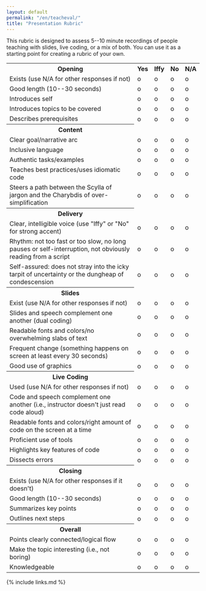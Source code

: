 ```yaml
---
layout: default
permalink: "/en/teacheval/"
title: "Presentation Rubric"
---
```


This rubric is designed to assess 5--10 minute recordings of people
teaching with slides, live coding, or a mix of both. You can use it as a
starting point for creating a rubric of your
own.

<table>
<tr>
<th>Opening</th>
<th>Yes</th>
<th>Iffy</th>
<th>No</th>
<th>N/A</th>
</tr>
<tr>
<td>Exists (use N/A for other responses if not)</td>
<td>o</td>
<td>o</td>
<td>o</td>
<td>o</td>
</tr>
<tr>
<td>Good length (10--30 seconds)</td>
<td>o</td>
<td>o</td>
<td>o</td>
<td>o</td>
</tr>
<tr>
<td>Introduces self</td>
<td>o</td>
<td>o</td>
<td>o</td>
<td>o</td>
</tr>
<tr>
<td>Introduces topics to be covered</td>
<td>o</td>
<td>o</td>
<td>o</td>
<td>o</td>
</tr>
<tr>
<td>Describes prerequisites</td>
<td>o</td>
<td>o</td>
<td>o</td>
<td>o</td>
</tr>
<tr>
<th>Content</th>
<td></td>
<td></td>
<td></td>
<td></td>
</tr>
<tr>
<td>Clear goal/narrative arc</td>
<td>o</td>
<td>o</td>
<td>o</td>
<td>o</td>
</tr>
<tr>
<td>Inclusive language</td>
<td>o</td>
<td>o</td>
<td>o</td>
<td>o</td>
</tr>
<tr>
<td>Authentic tasks/examples</td>
<td>o</td>
<td>o</td>
<td>o</td>
<td>o</td>
</tr>
<tr>
<td>Teaches best practices/uses idiomatic code</td>
<td>o</td>
<td>o</td>
<td>o</td>
<td>o</td>
</tr>
<tr>
<td>Steers a path between the Scylla of jargon and the Charybdis of over-simplification</td>
<td>o</td>
<td>o</td>
<td>o</td>
<td>o</td>
</tr>
<tr>
<th>Delivery</th>
<td></td>
<td></td>
<td></td>
<td></td>
</tr>
<tr>
<td>Clear, intelligible voice (use "Iffy" or "No" for strong accent)</td>
<td>o</td>
<td>o</td>
<td>o</td>
<td>o</td>
</tr>
<tr>
<td>Rhythm: not too fast or too slow, no long pauses or self-interruption, not obviously reading from a script</td>
<td>o</td>
<td>o</td>
<td>o</td>
<td>o</td>
</tr>
<tr>
<td>Self-assured: does not stray into the icky tarpit of uncertainty or the dungheap of condescension</td>
<td>o</td>
<td>o</td>
<td>o</td>
<td>o</td>
</tr>
<tr>
<th>Slides</th>
<td></td>
<td></td>
<td></td>
<td></td>
</tr>
<tr>
<td>Exist (use N/A for other responses if not)</td>
<td>o</td>
<td>o</td>
<td>o</td>
<td>o</td>
</tr>
<tr>
<td>Slides and speech complement one another (dual coding)</td>
<td>o</td>
<td>o</td>
<td>o</td>
<td>o</td>
</tr>
<tr>
<td>Readable fonts and colors/no overwhelming slabs of text</td>
<td>o</td>
<td>o</td>
<td>o</td>
<td>o</td>
</tr>
<tr>
<td>Frequent change (something happens on screen at least every 30 seconds)</td>
<td>o</td>
<td>o</td>
<td>o</td>
<td>o</td>
</tr>
<tr>
<td>Good use of graphics</td>
<td>o</td>
<td>o</td>
<td>o</td>
<td>o</td>
</tr>
<tr>
<th>Live Coding</th>
<td></td>
<td></td>
<td></td>
<td></td>
</tr>
<tr>
<td>Used (use N/A for other responses if not)</td>
<td>o</td>
<td>o</td>
<td>o</td>
<td>o</td>
</tr>
<tr>
<td>Code and speech complement one another (i.e., instructor doesn't just read code aloud)</td>
<td>o</td>
<td>o</td>
<td>o</td>
<td>o</td>
</tr>
<tr>
<td>Readable fonts and colors/right amount of code on the screen at a time</td>
<td>o</td>
<td>o</td>
<td>o</td>
<td>o</td>
</tr>
<tr>
<td>Proficient use of tools</td>
<td>o</td>
<td>o</td>
<td>o</td>
<td>o</td>
</tr>
<tr>
<td>Highlights key features of code</td>
<td>o</td>
<td>o</td>
<td>o</td>
<td>o</td>
</tr>
<tr>
<td>Dissects errors</td>
<td>o</td>
<td>o</td>
<td>o</td>
<td>o</td>
</tr>
<tr>
<th>Closing</th>
<td></td>
<td></td>
<td></td>
<td></td>
</tr>
<tr>
<td>Exists (use N/A for other responses if it doesn't)</td>
<td>o</td>
<td>o</td>
<td>o</td>
<td>o</td>
</tr>
<tr>
<td>Good length (10--30 seconds)</td>
<td>o</td>
<td>o</td>
<td>o</td>
<td>o</td>
</tr>
<tr>
<td>Summarizes key points</td>
<td>o</td>
<td>o</td>
<td>o</td>
<td>o</td>
</tr>
<tr>
<td>Outlines next steps</td>
<td>o</td>
<td>o</td>
<td>o</td>
<td>o</td>
</tr>
<tr>
<th>Overall</th>
<td></td>
<td></td>
<td></td>
<td></td>
</tr>
<tr>
<td>Points clearly connected/logical flow</td>
<td>o</td>
<td>o</td>
<td>o</td>
<td>o</td>
</tr>
<tr>
<td>Make the topic interesting (i.e., not boring)</td>
<td>o</td>
<td>o</td>
<td>o</td>
<td>o</td>
</tr>
<tr>
<td>Knowledgeable</td>
<td>o</td>
<td>o</td>
<td>o</td>
<td>o</td>
</tr>
</table>

{% include links.md %}
